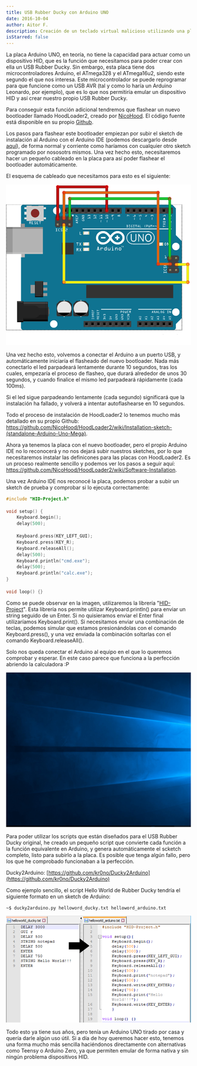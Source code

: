 ```yaml
---
title: USB Rubber Ducky con Arduino UNO
date: 2016-10-04
author: Aitor F.
description: Creación de un teclado virtual malicioso utilizando una placa Arduino UNO.
isStarred: false
---
```


La placa Arduino UNO, en teoría, no tiene la capacidad para actuar como un dispositivo HID, que es la función que necesitamos para poder crear con ella un USB Rubber Ducky. Sin embargo, esta placa tiene dos microcontroladores Arduino, el ATmega328 y el ATmega16u2, siendo este segundo el que nos interesa. Este microcontrolador se puede reprogramar para que funcione como un USB AVR (tal y como lo haría un Arduino Leonardo, por ejemplo), que es lo que nos permitiría emular un dispositivo HID y así crear nuestro propio USB Rubber Ducky.

Para conseguir esta función adicional tendremos que flashear un nuevo bootloader llamado HoodLoader2, creado por [NicoHood](http://www.nicohood.de/). El código fuente está disponible en su propio [Github](https://github.com/NicoHood/HoodLoader2).

Los pasos para flashear este bootloader empiezan por subir el sketch de instalación al Arduino con el Arduino IDE (podemos descargarlo desde [aquí](https://github.com/NicoHood/HoodLoader2/tree/master/avr/examples/Installation_Sketch)), de forma normal y corriente como haríamos con cualquier otro sketch programado por nososotrs mismos. Una vez hecho esto, necesitaremos hacer un pequeño cableado en la placa para así poder flashear el bootloader automáticamente.

El esquema de cableado que necesitamos para esto es el siguiente:

![Esquema Arduino](arduino_flash.png)

Una vez hecho esto, volvemos a conectar el Arduino a un puerto USB, y automáticamente iniciaría el flasheado del nuevo bootloader. Nada más conectarlo el led parpadeará lentamente durante 10 segundos, tras los cuales, empezaría el proceso de flasheo, que durará alrededor de unos 30 segundos, y cuando finalice el mismo led parpadeará rápidamente (cada 100ms).

Si el led sigue parpadeando lentamente (cada segundo) significará que la instalación ha fallado, y volverá a intentar autoflashearse en 10 segundos.

Todo el proceso de instalación de HoodLoader2 lo tenemos mucho más detallado en su propio Github: <https://github.com/NicoHood/HoodLoader2/wiki/Installation-sketch-(standalone-Arduino-Uno-Mega)>.

Ahora ya tenemos la placa con el nuevo bootloader, pero el propio Arduino IDE no lo reconocerá y no nos dejará subir nuestros sketches, por lo que necesitaremos instalar las definicones para las placas con HoodLoader2. Es un proceso realmente sencillo y podemos ver los pasos a seguir aquí: <https://github.com/NicoHood/HoodLoader2/wiki/Software-Installation>.

Una vez Arduino IDE nos reconocé la placa, podemos probar a subir un sketch de prueba y comprobar si lo ejecuta correctamente:

```c
#include "HID-Project.h"

void setup() {
    Keyboard.begin();
    delay(500);

    Keyboard.press(KEY_LEFT_GUI);
    Keyboard.press(KEY_R);
    Keyboard.releaseAll();
    delay(500);
    Keyboard.println("cmd.exe");
    delay(500);
    Keyboard.println("calc.exe");
}

void loop() {}
```

Como se puede observar en la imagen, utilizaremos la librería "[HID-Project](https://github.com/NicoHood/HID)".
Esta librería nos permite utilizar Keyboard.println() para enviar un string seguido de un Enter. Si no quisieramos enviar el Enter final utilizaríamos Keyboard.print().
Si necesitamos enviar una combinación de teclas, podemos simular que estamos presionándolas con el comando Keyboard.press(), y una vez enviada la combinación soltarlas con el comando Keyboard.releaseAll().

Solo nos queda conectar el Arduino al equipo en el que lo queremos comprobar y esperar. En este caso parece que funciona a la perfección abriendo la calculadora :P

![Demo](calc.gif)

Para poder utilizar los scripts que están diseñados para el USB Rubber Ducky original, he creado un pequeño script que convierte cada función a la función equivalente en Arduino, y genera automáticamente el scketch completo, listo para subirlo a la placa. Es posible que tenga algún fallo, pero los que he comprobado funcionaban a la perfección.

Ducky2Arduino: [https://github.com/kr0no/Ducky2Arduino](https://github.com/kr0no/Ducky2Arduino)

Como ejemplo sencillo, el script Hello World de Rubber Ducky tendría el siguiente formato en un sketch de Arduino:

```console
~$ ducky2arduino.py helloword_ducky.txt helloword_arduino.txt
```

![Ducky2Arduino](ducky2arduino.png)

Todo esto ya tiene sus años, pero tenía un Arduino UNO tirado por casa y quería darle algún uso útil. Si a día de hoy queremos hacer esto, tenemos una forma mucho más sencilla haciéndonos directamente con alternativas como Teensy o Arduino Zero, ya que permiten emular de forma nativa y sin ningún problema dispositivos HID.